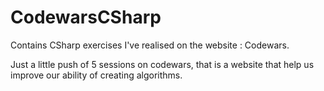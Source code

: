 # CodewarsCSharp
Contains CSharp exercises I've realised on the website : Codewars. 

Just a little push of 5 sessions on codewars, that is a website that help us improve our ability of creating algorithms.

